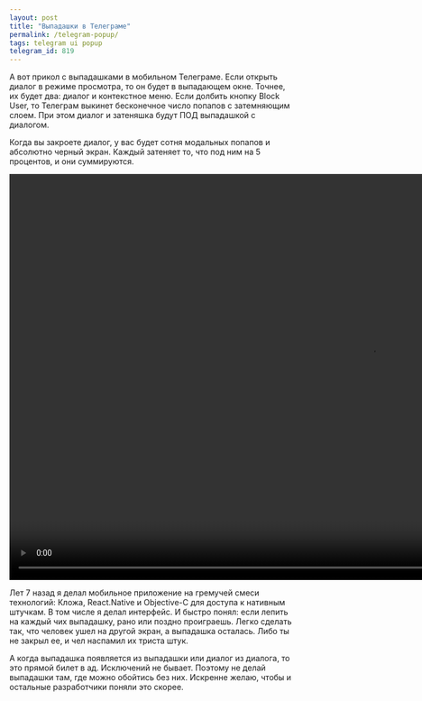 ```yaml
---
layout: post
title: "Выпадашки в Телеграме"
permalink: /telegram-popup/
tags: telegram ui popup
telegram_id: 819
---
```


А вот прикол с выпадашками в мобильном Телеграме. Если открыть диалог в режиме
просмотра, то он будет в выпадающем окне. Точнее, их будет два: диалог и
контекстное меню. Если долбить кнопку Block User, то Телеграм выкинет
бесконечное число попапов с затемняющим слоем. При этом диалог и затеняшка будут
ПОД выпадашкой с диалогом.

Когда вы закроете диалог, у вас будет сотня модальных попапов и абсолютно черный
экран. Каждый затеняет то, что под ним на 5 процентов, и они суммируются.

<video width="1280" height="720" controls>
  <source src="/assets/static/aws/telegram-popup/1.mp4" type="video/mp4">
</video>

Лет 7 назад я делал мобильное приложение на гремучей смеси технологий: Кложа,
React.Native и Objective-C для доступа к нативным штучкам. В том числе я делал
интерфейс. И быстро понял: если лепить на каждый чих выпадашку, рано или поздно
проиграешь. Легко сделать так, что человек ушел на другой экран, а выпадашка
осталась. Либо ты не закрыл ее, и чел наспамил их триста штук.

А когда выпадашка появляется из выпадашки или диалог из диалога, то это прямой
билет в ад. Исключений не бывает. Поэтому не делай выпадашки там, где можно
обойтись без них. Искренне желаю, чтобы и остальные разработчики поняли это
скорее.
